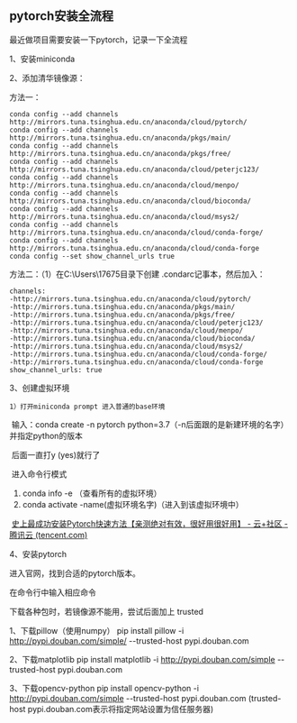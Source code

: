 ## pytorch安装全流程

最近做项目需要安装一下pytorch，记录一下全流程

1、安装miniconda

2、添加清华镜像源：

方法一：

```
conda config --add channels http://mirrors.tuna.tsinghua.edu.cn/anaconda/cloud/pytorch/
conda config --add channels http://mirrors.tuna.tsinghua.edu.cn/anaconda/pkgs/main/
conda config --add channels http://mirrors.tuna.tsinghua.edu.cn/anaconda/pkgs/free/
conda config --add channels http://mirrors.tuna.tsinghua.edu.cn/anaconda/cloud/peterjc123/
conda config --add channels http://mirrors.tuna.tsinghua.edu.cn/anaconda/cloud/menpo/
conda config --add channels http://mirrors.tuna.tsinghua.edu.cn/anaconda/cloud/bioconda/
conda config --add channels http://mirrors.tuna.tsinghua.edu.cn/anaconda/cloud/msys2/
conda config --add channels http://mirrors.tuna.tsinghua.edu.cn/anaconda/cloud/conda-forge/
conda config --add channels http://mirrors.tuna.tsinghua.edu.cn/anaconda/cloud/conda-forge
conda config --set show_channel_urls true
```

方法二：（1）在C:\Users\17675目录下创建  .condarc记事本，然后加入：

	channels:
	-http://mirrors.tuna.tsinghua.edu.cn/anaconda/cloud/pytorch/
	-http://mirrors.tuna.tsinghua.edu.cn/anaconda/pkgs/main/
	-http://mirrors.tuna.tsinghua.edu.cn/anaconda/pkgs/free/
	-http://mirrors.tuna.tsinghua.edu.cn/anaconda/cloud/peterjc123/
	-http://mirrors.tuna.tsinghua.edu.cn/anaconda/cloud/menpo/
	-http://mirrors.tuna.tsinghua.edu.cn/anaconda/cloud/bioconda/
	-http://mirrors.tuna.tsinghua.edu.cn/anaconda/cloud/msys2/
	-http://mirrors.tuna.tsinghua.edu.cn/anaconda/cloud/conda-forge/
	-http://mirrors.tuna.tsinghua.edu.cn/anaconda/cloud/conda-forge
	show_channel_urls: true

3、创建虚拟环境

 	1）打开miniconda prompt 进入普通的base环境

​	输入：conda create -n pytorch python=3.7（-n后面跟的是新建环境的名字）并指定python的版本

​	后面一直打y (yes)就行了

​	进入命令行模式

1. conda info -e （查看所有的虚拟环境）
2. conda activate -name(虚拟环境名字)（进入到该虚拟环境中）

​	[史上最成功安装Pytorch快速方法【亲测绝对有效，很好用很好用】 - 云+社区 - 腾讯云 (tencent.com)](https://cloud.tencent.com/developer/article/1837355)

4、安装pytorch

进入官网，找到合适的pytorch版本。

在命令行中输入相应命令





下载各种包时，若镜像源不能用，尝试后面加上 trusted

1、下载pillow（使用numpy）
	pip install pillow -i http://pypi.douban.com/simple/ --trusted-host pypi.douban.com

2、下载matplotlib
	pip install matplotlib -i http://pypi.douban.com/simple --trusted-host pypi.douban.com

3、下载opencv-python
	pip install opencv-python -i http://pypi.douban.com/simple --trusted-host pypi.douban.com
	(trusted-host pypi.douban.com表示将指定网站设置为信任服务器)







